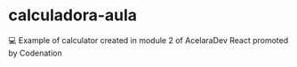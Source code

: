 # calculadora-aula
:computer: Example of calculator created in module 2 of AcelaraDev React promoted by Codenation
